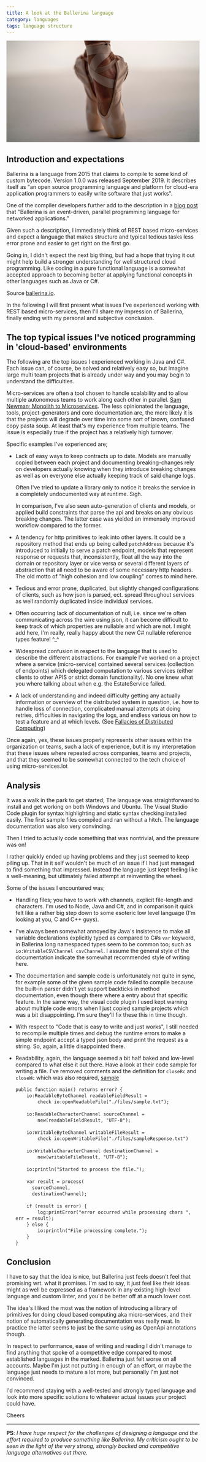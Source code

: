 ```yaml
---
title: A look at the Ballerina language 
category: languages
tags: language structure 
---
```


![ballerina.io](/assets/ballerina-io.jpg "ballerina.io")

## Introduction and expectations

Ballerina is a language from 2015 that claims to compile to some kind of custom
bytecode. Version 1.0.0 was released September 2019. It describes itself as "an
open source programming language and platform for cloud-era application
programmers to easily write software that just works".

One of the compiler developers further add to the description in a [blog
post](https://medium.com/@sameerajayasoma/ballerina-runtime-evolution-f82305e4ab8e)
that "Ballerina is an event-driven, parallel programming language for networked
applications."

Given such a description, I immediately think of REST based micro-services and
expect a language that makes structure and typical tedious tasks less error
prone and easier to get right on the first go.

Going in, I didn't expect the next big thing, but had a hope that trying it out
might help build a stronger understanding for well structured cloud programming.
Like coding in a pure functional language is a somewhat accepted approach to
becoming better at applying functional concepts in other languages such as Java
or C#.

Source [ballerina.io](https://ballerina.io/).

In the following I will first present what issues I've experienced working with
REST based micro-services, then I'll share my impression of Ballerina, finally
ending with my personal and subjective conclusion.

## The top typical issues I've noticed programming in 'cloud-based' environments

The following are the top issues I experienced working in Java and C#. Each
issue can, of course, be solved and relatively easy so, but imagine large multi
team projects that is already under way and you may begin to understand the
difficulties.

Micro-services are often a tool chosen to handle scalability and to allow
multiple autonomous teams to work along each other in parallel. [Sam Newman;
Monolith to
Microservices](https://samnewman.io/books/monolith-to-microservices/). The less
opinionated the language, tools, project-generators and core documentation are,
the more likely it is that the projects will degrade over time into some sort of
brown, confused copy pasta soup. At least that's my experience from multiple
teams. The issue is especially true if the project has a relatively high
turnover.

Specific examples I've experienced are;

* Lack of easy ways to keep contracts up to date. Models are manually copied
  between each project and documenting breaking-changes rely on developers
  actually knowing when they introduce breaking changes as well as on everyone
  else actually keeping track of said change logs.

  Often I've tried to update a library only to notice it breaks the service in a
  completely undocumented way at runtime. Sigh.

  In comparison, I've also seen auto-generation of clients and models, or
  applied build constraints that parse the api and breaks on any obvious
  breaking changes. The latter case was yielded an immensely improved workflow
  compared to the former.

* A tendency for http primitives to leak into other layers. It could be a
  repository method that ends up being called `patchAddress` because it's
  introduced to initially to serve a patch endpoint, models that represent
  response or requests that, inconsistently, float all the way into the domain
  or repository layer or vice versa or several different layers of abstraction
  that all need to be aware of some necessary http headers. The old motto of
  "high cohesion and low coupling" comes to mind here.

* Tedious and error prone, duplicated, but slightly changed configurations of
  clients, such as how json is parsed, ect. spread throughout services as well
  randomly duplicated inside individual services.

* Often occurring lack of documentation of null, i.e. since we're often
  communicating across the wire using json, it can become difficult to keep
  track of which properties are nullable and which are not. I might add here,
  I'm really, really happy about the new C\# nullable reference types feature!
  ^_^

* Widespread confusion in respect to the language that is used to describe the
  different abstractions. For example I've worked on a project where a service
  (micro-service) contained several services (collection of endpoints) which
  delegated computation to various services (either clients to other APIS or
  strict domain functionality). No one knew what you where talking about when
  e.g. the EstateService failed.

* A lack of understanding and indeed difficulty getting any actually information
  or overview of the distributed system in question, i.e. how to handle loss of
  connection, complicated manual attempts at doing retries, difficulties in
  navigating the logs, and endless various on how to test a feature and at which
  levels. (See [Fallacies of Distributed
  Computing](https://en.wikipedia.org/wiki/Fallacies_of_distributed_computing))

Once again, yes, these issues properly represents other issues within the
organization or teams, such a lack of experience, but it is my interpretation
that these issues where repeated across companies, teams and projects, and that
they seemed to be somewhat connected to the tech choice of using
micro-services.lot

## Analysis

It was a walk in the park to get started; The language was straightforward to
install and get working on both Windows and Ubuntu. The Visual Studio Code
plugin for syntax highlighting and static syntax checking installed easily. The
first sample files compiled and ran without a hitch. The language documentation
was also very convincing.

Then I tried to actually code something that was nontrivial, and the pressure
was on!

I rather quickly ended up having problems and they just seemed to keep piling
up. That in it self wouldn't be much of an issue if I had just managed to find
something that impressed. Instead the language just kept feeling like a
well-meaning, but ultimately failed attempt at reinventing the wheel.

Some of the issues I encountered was;

* Handling files; you have to work with channels, explicit file-length and
  characters. I'm used to Node, Java and C#, and in comparison it quick felt
  like a rather big step down to some esoteric low level language (I'm looking
  at you, C and C++ guys).

* I've always been somewhat annoyed by Java's insistence to make all variable
  declarations explicitly typed as compared to C#s `var` keyword, in Ballerina
  long namespaced types seem to be common too; such as `io:WritableCSVChannel
  csvChannel`. I assume the general style of the documentation indicate the
  somewhat recommended style of writing here.

* The documentation and sample code is unfortunately not quite in sync, for
  example some of the given sample code failed to compile because the built-in
  parser didn't yet support backticks in method documentation, even though there
  where a entry about that specific feature. In the same way, the visual code
  plugin I used kept warning about multiple code errors when I just copied
  sample projects which was a bit disappointing. I'm sure they'll fix these this
  in time though.

* With respect to "Code that is easy to write and just works", I still needed to
  recompile multiple times and debug the runtime errors to make a simple
  endpoint accept a typed json body and print the request as a string. So,
  again, a little disappointed there.

* Readability, again, the language seemed a bit half baked and low-level
  compared to what else it out there. Have a look at their code sample for
  writing a file. I've removed comments and the definition for `closeRc` and
  `closeWc` which was also required,
  [sample](https://ballerina.io/learn/by-example/character-io.html)

  ```ballerina
  public function main() returns error? {
      io:ReadableByteChannel readableFieldResult =
          check io:openReadableFile("./files/sample.txt");

      io:ReadableCharacterChannel sourceChannel =
          new(readableFieldResult, "UTF-8");

      io:WritableByteChannel writableFileResult =
          check io:openWritableFile("./files/sampleResponse.txt")

      io:WritableCharacterChannel destinationChannel =
          new(writableFileResult, "UTF-8");

      io:println("Started to process the file.");

      var result = process(
        sourceChannel,
        destinationChannel);

      if (result is error) {
          log:printError("error occurred while processing chars ", err = result);
      } else {
          io:println("File processing complete.");
      }
  }
  ```

## Conclusion

I have to say that the idea is nice, but Ballerina just feels doesn't feel that
promising wrt. what it promises. I'm sad to say, it just feel like their ideas
might as well be expressed as a framework in any existing high-level language
and custom linter, and you'd be better off at a much lower cost.

The idea's I liked the most was the notion of introducing a library of
primitives for doing cloud based computing aka micro-services, and their notion
of automatically generating documentation was really neat. In practice the
latter seems to just be the same using as OpenApi annotations though.

In respect to performance, ease of writing and reading I didn't manage to find
anything that spoke of a competitive edge compared to most established languages
in the marked. Ballerina just felt worse on all accounts. Maybe I'm just not
putting in enough of an effort, or maybe the language just needs to mature a lot
more, but personally I'm just not convinced.

I'd recommend staying with a well-tested and strongly typed language and look
into more specific solutions to whatever actual issues your project could have.

Cheers

---

**PS**: *I have huge respect for the challenges of designing a language and the
effort required to produce something like Ballerina. My criticism ought to be
seen in the light of the very strong, strongly backed and competitive language
alternatives out there.*
